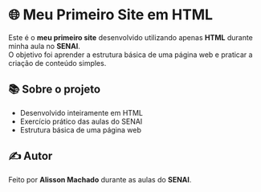 # 🌐 Meu Primeiro Site em HTML

Este é o **meu primeiro site** desenvolvido utilizando apenas **HTML** durante minha aula no **SENAI**.  
O objetivo foi aprender a estrutura básica de uma página web e praticar a criação de conteúdo simples.

## 📚 Sobre o projeto

- Desenvolvido inteiramente em HTML
- Exercício prático das aulas do SENAI
- Estrutura básica de uma página web

## ✍️ Autor

Feito por **Alisson Machado** durante as aulas do **SENAI**.
